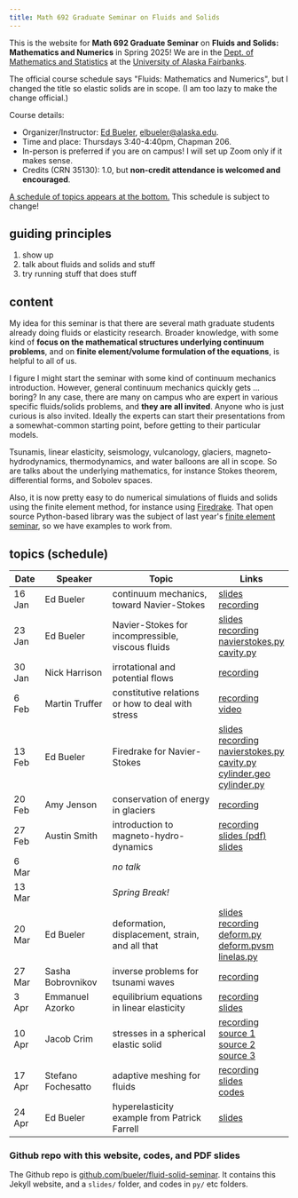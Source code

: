 ```yaml
---
title: Math 692 Graduate Seminar on Fluids and Solids
---
```


This is the website for **Math 692 Graduate Seminar** on **Fluids and Solids: Mathematics and Numerics** in Spring 2025!  We are in the [Dept. of Mathematics and Statistics](http://www.uaf.edu/dms/) at the [University of Alaska Fairbanks](http://www.uaf.edu/).

The official course schedule says "Fluids: Mathematics and Numerics", but I changed the title so elastic solids are in scope.  (I am too lazy to make the change official.)

Course details:
  * Organizer/Instructor: [Ed Bueler](http://bueler.github.io/), [elbueler@alaska.edu](mailto:elbueler@alaska.edu).
  * Time and place: Thursdays 3:40-4:40pm, Chapman 206.
  * In-person is preferred if you are on campus!  I will set up Zoom only if it makes sense.
  * Credits (CRN 35130): 1.0, but **non-credit attendance is welcomed and encouraged**.

[A schedule of topics appears at the bottom.](#schedule)  This schedule is subject to change!

## guiding principles

1. show up
2. talk about fluids and solids and stuff
3. try running stuff that does stuff

## content

My idea for this seminar is that there are several math graduate students already doing fluids or elasticity research.  Broader knowledge, with some kind of **focus on the mathematical structures underlying continuum problems**, and on **finite element/volume formulation of the equations**, is helpful to all of us.

I figure I might start the seminar with some kind of continuum mechanics introduction.  However, general continuum mechanics quickly gets ... boring?  In any case, there are many on campus who are expert in various specific fluids/solids problems, and **they are all invited**.  Anyone who is just curious is also invited.  Ideally the experts can start their presentations from a somewhat-common starting point, before getting to their particular models.

Tsunamis, linear elasticity, seismology, vulcanology, glaciers, magneto-hydrodynamics, thermodynamics, and water balloons are all in scope.  So are talks about the underlying mathematics, for instance Stokes theorem, differential forms, and Sobolev spaces.

Also, it is now pretty easy to do numerical simulations of fluids and solids using the finite element method, for instance using [Firedrake](https://www.firedrakeproject.org/index.html).  That open source Python-based library was the subject of last year's [finite element seminar](https://bueler.github.io/fe-seminar/), so we have examples to work from.

## <a id="schedule"></a> topics (schedule)

| Date   | Speaker            | Topic                                          | Links        |
|--------|--------------------|------------------------------------------------|--------------|
| 16 Jan | Ed Bueler          | continuum mechanics, toward Navier-Stokes      | [slides](slides/bueler16jan.pdf) <br> [recording](https://alaska.zoom.us/rec/share/UBUDwv4neSnh6j6_DgyAZf_ym1o8pLba5AFBeLxbvZONa3VuoCeXQ0nguA-u3Js1.3BkVIVgSWyBGjvN9?pwd=cZJ2KPRKJmn8sxqJwiaCOh8gWFinx9m5) |
| 23 Jan | Ed Bueler          | Navier-Stokes for incompressible, viscous fluids | [slides](slides/bueler23jan.pdf) <br>[recording](https://alaska.zoom.us/rec/share/1Lx_GvcoeddAthqP_uRJnU1yLzFjYKUT5tukvHSc7PPIh8khrNhnqrZQ8-J7kI3z.OY75--IaccrJpUHb?pwd=6_kCPJzT4hKuzsrIAllNPVwJ2c4G1p5Q) <br> [navierstokes.py](py/bueler/navierstokes.py) <br> [cavity.py](py/bueler/cavity.py) |
| 30 Jan | Nick Harrison      | irrotational and potential flows | [recording](https://alaska.zoom.us/rec/share/DkJg5URpezBJu5wk-BvhERRsoySJQ1NIduQBHBdTiAHpRWecBwbSuuQV7Eww-kc5.e2i8PL_9KHi6Q1kR?pwd=FBlRZUo9HIFLt_3TH-IUH8S9LTlbmjQz) |
|  6 Feb | Martin Truffer     | constitutive relations or how to deal with stress | [recording](https://alaska.zoom.us/rec/share/5QYFXLJ6etSPOD3Zy0QZYmfMEeginWf75orMK7miHAhIeGhLDoEwiRlEhgio_ez5.wUE4X_XPkVBRpP9y?pwd=_w4qjBA2_ufI55o23vcFpAMTlmGsW-K4) <br> [video](https://www.youtube.com/watch?v=UEB39-jlmdw) |
| 13 Feb | Ed Bueler          | Firedrake for Navier-Stokes | [slides](slides/bueler13feb.pdf) <br> [recording](https://alaska.zoom.us/rec/share/4JzHa_7LjdWHuWzICj2AgrbCWekjKeZDGSse8LfkMPppCazb9X0PEBfbt1jqoT0.8HmOqUGIOT2_Y19s?pwd=Zql8r96yMhBmdp9d-u3Xts1ZNVM8nmND) <br> [navierstokes.py](py/bueler/navierstokes.py) <br> [cavity.py](py/bueler/cavity.py) <br> [cylinder.geo](py/bueler/cylinder.geo) <br> [cylinder.py](py/bueler/cylinder.py) |
| 20 Feb | Amy Jenson         | conservation of energy in glaciers | [recording](https://alaska.zoom.us/rec/share/ul4JlLS9_P6Co_uTJZiuTG5IZbKVaR74wKlHyn9F1oUpSOJPWZQTGc6M7gsmEoDp.ZB8zT46AQCgTBMk8?pwd=iN0uTpEXNPRbbHi0p7uBoYDDS7-ybzW2) |
| 27 Feb | Austin Smith       | introduction to magneto-hydro-dynamics | [recording](https://alaska.zoom.us/rec/share/d0vXlwjnTC5BKgfZVkme2qk8h-Jw5FB4RXnU59a4nwS6onpkMUIkJY5jLahq51gS.L02EJ6kAxt0EJA_x?pwd=MzugvNa3rvGRbU9Z4miNNkRzQfQ3PmMS) <br> [slides (pdf)](slides/smith27feb.pdf) <br> [slides](https://docs.google.com/presentation/d/1lm8MZSuECJ0qPO9AEXQNnYuVicjuG6iDp4oQ9viHRa0) |
|  6 Mar |  | _no talk_ |  |
| 13 Mar |  | _Spring Break!_ |  |
| 20 Mar | Ed Bueler | deformation, displacement, strain, and all that | [slides](slides/bueler20mar.pdf) <br> [recording](https://alaska.zoom.us/rec/share/d_m9JRgxysIuVyaqqZKWSQluazms0PPV8j9up8prEyf33RotJoIv2PyPfGENSlKg.A9JFp0_lbWempNGv?pwd=kcshTn7E5PAkN80IPU48kI33AGKnbSch) <br> [deform.py](py/bueler/deform.py) <br> [deform.pvsm](py/bueler/deform.pvsm) <br> [linelas.py](py/bueler/linelas.py) |
| 27 Mar | Sasha Bobrovnikov | inverse problems for tsunami waves | [recording](https://alaska.zoom.us/rec/share/cUb6Mf1fJEsAW5YeWp8jdbq7zfcQTJt3u2pksb3zfXWYwTTRXgYEUFdU96K9Qqkt.GyUIqZlu2nIn2khN?pwd=CCie6i_fNfbe864Oo5vWddTpEpVAU1ue) |
|  3 Apr | Emmanuel Azorko | equilibrium equations in linear elasticity | [recording](https://alaska.zoom.us/rec/share/5mojTz4Gg5P-w2dbanF6pBg_SdB5hY5tDL7wtKv4ShMnoeWLdGBFWRBFMEnri-Vl.RQd_lXjJTC0geB7-?pwd=VlgnZdAY8AnJu_MmwTjmynx7hCestyHL) <br> [slides](slides/azorko3apr.pdf) |
| 10 Apr | Jacob Crim | stresses in a spherical elastic solid | [recording](https://alaska.zoom.us/rec/share/RcFf7vH5OruF9tLzrZElNEc9KjV4zmjl1PY41asVy4XuiYC_vS6RluH4tEjc1LF_.FTTYrtFi9KbC5wp-?pwd=hZlY0LmT1sdZ2e-oqm35ZOZc94gvhe0D) <br> [source 1](https://www.brown.edu/Departments/Engineering/Courses/En1750/Notes/Elastic_Solutions/Elastic_Solutions.htm) <br> [source 2](https://peeterjoot.wordpress.com/2012/01/23/strain-tensor-in-spherical-coordinates/) <br> [source 3](slides/etc/ex04.pdf) |
| 17 Apr | Stefano Fochesatto | adaptive meshing for fluids | [recording](https://alaska.zoom.us/rec/share/eQYUhkf27PIr-dCE4uYLP3OmUWmnwzna-b0QsdQSMExpJcQ10aKd71PNS_TO0nE1.zrZgtIJtQeE1HZJ8?pwd=2XuBhSvDjZXf6--KICT1gdnNMRdg46oa) <br> [slides](https://github.com/StefanoFochesatto/FluidAdapt/blob/main/Presentation/Presentation.pdf) <br> [codes](https://github.com/StefanoFochesatto/FluidAdapt)|
| 24 Apr | Ed Bueler | hyperelasticity example from Patrick Farrell | [slides](https://github.com/pefarrell/icerm2024/blob/main/slides.pdf) |

<!--
30 Jan | Ed Bueler | reference configuration, linear elasticity |
-->

### Github repo with this website, codes, and PDF slides

The Github repo is [github.com/bueler/fluid-solid-seminar](https://github.com/bueler/fluid-solid-seminar).  It contains this Jekyll website, and a `slides/` folder, and codes in `py/` etc folders.
